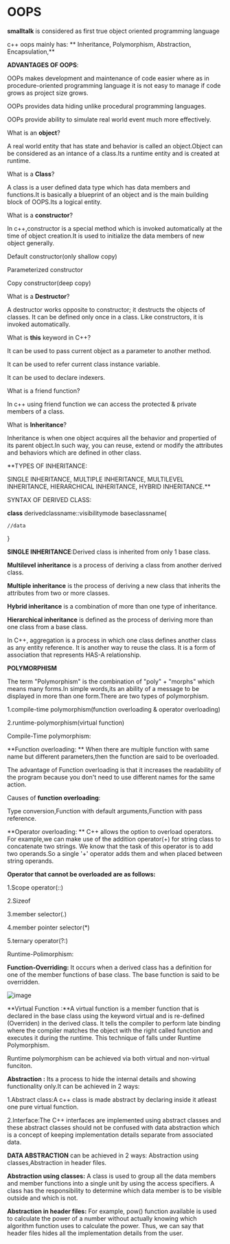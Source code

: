 # OOPS

**smalltalk** is considered as first true object oriented programming language

c++ oops mainly has:
 ** Inheritance,
  Polymorphism,
  Abstraction,
  Encapsulation,**
  
  
  
  
**ADVANTAGES OF OOPS**:
  
   OOPs makes development and maintenance of code easier where as in procedure-oriented programming language it is not easy to manage if code grows as project size          grows.
   
   OOPs provides data hiding unlike procedural programming languages.
   
   OOPs provide ability to simulate real world event much more effectively.
  
  
  
What is an **object**?

  A real world entity that has state and behavior is called an object.Object can be considered as an intance of a class.Its a runtime entity and is created at runtime.



What is a **Class**?

  A class is a user defined data type which has data members and functions.It is basically a blueprint of an object and is the main building block of OOPS.Its a logical entity. 
  
  
  
What is a **constructor**?

  In c++,constructor is a special method which is invoked automatically at the time of object creation.It is used to initialize the data members of new object generally.
  
  Default constructor(only shallow copy)
  
  Parameterized constructor
  
  Copy constructor(deep copy)
  
  
  
What is a **Destructor**?

  A destructor works opposite to constructor; it destructs the objects of classes. It can be defined only once in a class. Like constructors, it is invoked automatically.
  
  
  
What is **this** keyword in C++?
  
  It can be used to pass current object as a parameter to another method.
  
  It can be used to refer current class instance variable.
  
  It can be used to declare indexers.

What is a friend function?
 
  In c++ using friend function we can access the protected & private members of a class.


What is **Inheritance**?

  Inheritance is when one object acquires all the behavior and propertied of its parent object.In such way, you can reuse, extend or modify the attributes and behaviors which are defined in other class.
  
**TYPES OF INHERITANCE:

  SINGLE INHERITANCE,
  MULTIPLE INHERITANCE,
  MULTILEVEL INHERITANCE,
  HIERARCHICAL INHERITANCE,
  HYBRID INHERITANCE.**
  
SYNTAX OF DERIVED CLASS:

  **class** derivedclassname::visibilitymode baseclassname{
  
    //data
    
  }
  
**SINGLE INHERITANCE**:Derived class is inherited from only 1 base class.

**Multilevel inheritance** is a process of deriving a class from another derived class.

**Multiple inheritance** is the process of deriving a new class that inherits the attributes from two or more classes.

**Hybrid inheritance** is a combination of more than one type of inheritance.

**Hierarchical inheritance** is defined as the process of deriving more than one class from a base class.


In C++, aggregation is a process in which one class defines another class as any entity reference. It is another way to reuse the class. It is a form of association that represents HAS-A relationship.


**POLYMORPHISM**

  The term "Polymorphism" is the combination of "poly" + "morphs" which means many forms.In simple words,its an ability of a message to be displayed in more than one form.There are two types of polymorphism.
  
  1.compile-time polymorphism(function overloading & operator overloading)
  
  2.runtime-polymorphism(virtual function)
  
 Compile-Time polymorphism:
  
 **Function overloading: **
 When there are multiple function with same name but different parameters,then the function are said to be overloaded.
 
 The advantage of Function overloading is that it increases the readability of the program because you don't need to use different names for the same action.
 
 Causes of **function overloading**:
 
 Type conversion,Function with default arguments,Function with pass reference.

**Operator overloading: **
C++ allows the option to overload operators. For example,we can make use of the addition operator(+) for string class to concatenate two strings. We know that the task of this operator is to add two operands.So a single '+' operator adds them and when placed between string operands.

**Operator that cannot be overloaded are as follows:**

1.Scope operator(::)

2.Sizeof

3.member selector(.)

4.member pointer selector(*)

5.ternary operator(?:)

Runtime-Polimorphism:

**Function-Overriding:** It occurs when a derived class has a definition for one of the member functions of base class. The base function is said to be overridden.


![image](https://user-images.githubusercontent.com/87844490/180692603-ffd279bf-057c-48c4-b832-d0e55d4c68c6.png)

**Virtual Function :**A virtual function is a member function that is declared in the base class using the keyword virtual and is re-defined (Overriden) in the derived class. It tells the compiler to perform late binding where the compiler matches the object with the right called function and executes it during the runtime. This technique of falls under Runtime Polymorphism.

Runtime polymorphism can be achieved via both virtual and non-virtual funciton.


**Abstraction :** Its a process to hide the internal details and showing functionality only.It can be achieved in 2 ways:

1.Abstract class:A c++ class is made abstract by declaring inside it atleast one pure virtual function.

2.Interface:The C++ interfaces are implemented using abstract classes and these abstract classes should not be confused with data abstraction which is a concept of keeping implementation details separate from associated data.

**DATA ABSTRACTION** can be achieved in 2 ways:
Abstraction using classes,Abstraction in header files.

**Abstraction using classes:** A class is used to group all the data members and member functions into a single unit by using the access specifiers. A class has the responsibility to determine which data member is to be visible outside and which is not.

**Abstraction in header files:** For example, pow() function available is used to calculate the power of a number without actually knowing which algorithm function uses to calculate the power. Thus, we can say that header files hides all the implementation details from the user.





